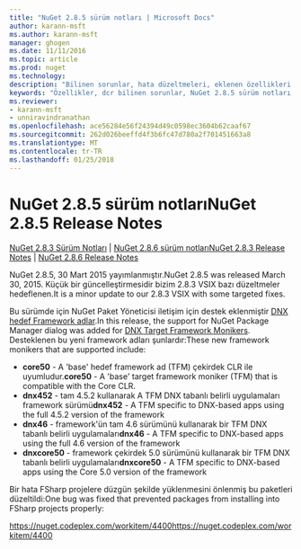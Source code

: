 ```yaml
---
title: "NuGet 2.8.5 sürüm notları | Microsoft Docs"
author: karann-msft
ms.author: karann-msft
manager: ghogen
ms.date: 11/11/2016
ms.topic: article
ms.prod: nuget
ms.technology: 
description: "Bilinen sorunlar, hata düzeltmeleri, eklenen özellikleri ve dcr NuGet 2.8.5 dahil etmek için sürüm notları."
keywords: "Özellikler, dcr bilinen sorunlar, NuGet 2.8.5 sürüm notları, hata düzeltmeleri eklendi"
ms.reviewer:
- karann-msft
- unniravindranathan
ms.openlocfilehash: ace56284e56f24394d49c0598ec3604b62caaf67
ms.sourcegitcommit: 262d026beeffd4f3b6fc47d780a2f701451663a8
ms.translationtype: MT
ms.contentlocale: tr-TR
ms.lasthandoff: 01/25/2018
---
```

# <a name="nuget-285-release-notes"></a><span data-ttu-id="f4609-104">NuGet 2.8.5 sürüm notları</span><span class="sxs-lookup"><span data-stu-id="f4609-104">NuGet 2.8.5 Release Notes</span></span>

<span data-ttu-id="f4609-105">[NuGet 2.8.3 Sürüm Notları](../release-notes/nuget-2.8.3.md) | [NuGet 2.8.6 sürüm notları](../release-notes/nuget-2.8.6.md)</span><span class="sxs-lookup"><span data-stu-id="f4609-105">[NuGet 2.8.3 Release Notes](../release-notes/nuget-2.8.3.md) | [NuGet 2.8.6 Release Notes](../release-notes/nuget-2.8.6.md)</span></span>

<span data-ttu-id="f4609-106">NuGet 2.8.5, 30 Mart 2015 yayımlanmıştır.</span><span class="sxs-lookup"><span data-stu-id="f4609-106">NuGet 2.8.5 was released March 30, 2015.</span></span> <span data-ttu-id="f4609-107">Küçük bir güncelleştirmesidir bizim 2.8.3 VSIX bazı düzeltmeler hedeflenen.</span><span class="sxs-lookup"><span data-stu-id="f4609-107">It is a minor update to our 2.8.3 VSIX with some targeted fixes.</span></span>

<span data-ttu-id="f4609-108">Bu sürümde için NuGet Paket Yöneticisi iletişim için destek eklenmiştir [DNX hedef Framework adlar](https://github.com/aspnet/dnx).</span><span class="sxs-lookup"><span data-stu-id="f4609-108">In this release, the support for NuGet Package Manager dialog was added for [DNX Target Framework Monikers](https://github.com/aspnet/dnx).</span></span>  <span data-ttu-id="f4609-109">Desteklenen bu yeni framework adları şunlardır:</span><span class="sxs-lookup"><span data-stu-id="f4609-109">These new framework monikers that are supported include:</span></span>

* <span data-ttu-id="f4609-110">**core50** - A 'base' hedef framework ad (TFM) çekirdek CLR ile uyumludur.</span><span class="sxs-lookup"><span data-stu-id="f4609-110">**core50** - A 'base' target framework moniker (TFM) that is compatible with the Core CLR.</span></span>
* <span data-ttu-id="f4609-111">**dnx452** - tam 4.5.2 kullanarak A TFM DNX tabanlı belirli uygulamaları framework sürümü</span><span class="sxs-lookup"><span data-stu-id="f4609-111">**dnx452** - A TFM specific to DNX-based apps using the full 4.5.2 version of the framework</span></span>
* <span data-ttu-id="f4609-112">**dnx46** - framework'ün tam 4.6 sürümünü kullanarak bir TFM DNX tabanlı belirli uygulamaları</span><span class="sxs-lookup"><span data-stu-id="f4609-112">**dnx46** - A TFM specific to DNX-based apps using the full 4.6 version of the framework</span></span>
* <span data-ttu-id="f4609-113">**dnxcore50** - framework çekirdek 5.0 sürümünü kullanarak bir TFM DNX tabanlı belirli uygulamaları</span><span class="sxs-lookup"><span data-stu-id="f4609-113">**dnxcore50** - A TFM specific to DNX-based apps using the Core 5.0 version of the framework</span></span>

<span data-ttu-id="f4609-114">Bir hata FSharp projelere düzgün şekilde yüklenmesini önlenmiş bu paketleri düzeltildi:</span><span class="sxs-lookup"><span data-stu-id="f4609-114">One bug was fixed that prevented packages from installing into FSharp projects properly:</span></span>

<span data-ttu-id="f4609-115">https://nuget.codeplex.com/workitem/4400</span><span class="sxs-lookup"><span data-stu-id="f4609-115">https://nuget.codeplex.com/workitem/4400</span></span>